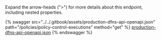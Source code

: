 Expand the arrow-heads (">") for more details about this endpoint, including nested properties.  

 {% swagger src="../../.gitbook/assets/production-dfns-api-openapi.json" path="/policies/policy-control-executions" method="get" %}
[production-dfns-api-openapi.json](../../.gitbook/assets/production-dfns-api-openapi.json)
{% endswagger %}
